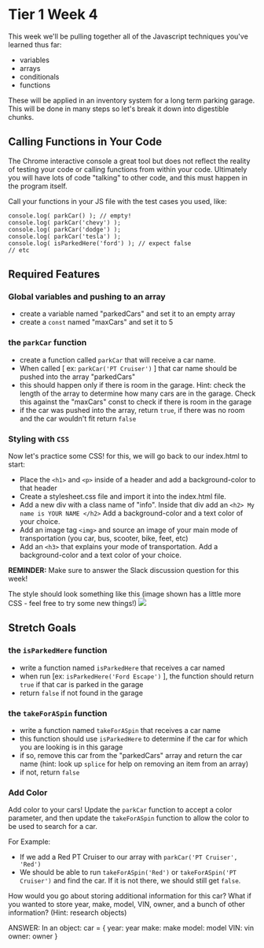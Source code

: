 # Tier 1 Week 4

This week we'll be pulling together all of the Javascript techniques you've learned thus far:

- variables
- arrays
- conditionals
- functions

These will be applied in an inventory system for a long term parking garage. This will be done in many steps so let's break it down into digestible chunks.

## Calling Functions in Your Code

The Chrome interactive console a great tool but does not reflect the reality of testing your code or calling functions from within your code. Ultimately you will have lots of code "talking" to other code, and this must happen in the program itself.

Call your functions in your JS file with the test cases you used, like:

```
console.log( parkCar() ); // empty!
console.log( parkCar('chevy') );
console.log( parkCar('dodge') );
console.log( parkCar('tesla') );
console.log( isParkedHere('ford') ); // expect false
// etc
```

## Required Features

### Global variables and pushing to an array

- create a variable named "parkedCars" and set it to an empty array
- create a `const` named "maxCars" and set it to 5

### the `parkCar` function

- create a function called `parkCar` that will receive a car name.
- When called [ ex: `parkCar('PT Cruiser')` ] that car name should be pushed into the array "parkedCars"
- this should happen only if there is room in the garage. Hint: check the length of the array to determine how many cars are in the garage. Check this against the "maxCars" const to check if there is room in the garage
- if the car was pushed into the array, return `true`, if there was no room and the car wouldn't fit return `false`

### Styling with `CSS` 

Now let's practice some CSS! for this, we will go back to our index.html to start:

- Place the `<h1>` and `<p>` inside of a header and add a background-color to that header
- Create a stylesheet.css file and import it into the index.html file.
- Add a new div with a class name of "info". Inside that div add an `<h2> My name is YOUR NAME </h2>` Add a background-color and a text color of your choice.
- Add an image tag `<img>` and source an image of your main mode of transportation (you car, bus, scooter, bike, feet, etc)
- Add an `<h3>` that explains your mode of transportation. Add a background-color and a text color of your choice.

**REMINDER:** Make sure to answer the Slack discussion question for this week!

The style should look something like this (image shown has a little more CSS - feel free to try some new things!)
<img src="./example.png" />


## Stretch Goals

### the `isParkedHere` function

- write a function named `isParkedHere` that receives a car named
- when run [ex: `isParkedHere('Ford Escape')` ], the function should return `true` if that car is parked in the garage
- return `false` if not found in the garage

### the `takeForASpin` function

- write a function named `takeForASpin` that receives a car name
- this function should use `isParkedHere` to determine if the car for which you are looking is in this garage
- if so, remove this car from the "parkedCars" array and return the car name (hint: look up `splice` for help on removing an item from an array)
- if not, return `false`


### Add Color

Add color to your cars! Update the `parkCar` function to accept a color parameter, and then update the `takeForASpin` function to allow the color to be used to search for a car. 

For Example:

- If we add a Red PT Cruiser to our array with `parkCar('PT Cruiser', 'Red')`
- We should be able to run `takeForASpin('Red')` or `takeForASpin('PT Cruiser')` and find the car. If it is not there, we should still get `false`.

How would you go about storing additional information for this car? What if you wanted to store year, make, model, VIN, owner, and a bunch of other information?  (Hint: research objects)

ANSWER:
In an object:
car = {
    year: year
    make: make
    model: model
    VIN: vin
    owner: owner
}
